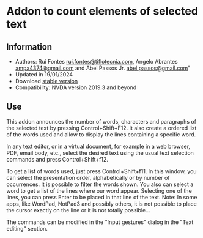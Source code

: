 ﻿# Addon to count elements of selected text


## Information
* Authors: Rui Fontes <rui.fontes@tiflotecnia.com>, Angelo Abrantes <ampa4374@gmail.com> and Abel Passos Jr. <abel.passos@gmail.com>"
* Updated in 19/01/2024
* Download [stable version][1]
* Compatibility: NVDA version 2019.3 and beyond


## Use
This addon announces the number of words, characters and paragraphs of the selected text by pressing Control+Shift+F12.
It also create a ordered list of the words used and allow to display the lines containing a specific word.

In any text editor, or in a virtual document, for example in a web browser, PDF, email body, etc., select the desired text using the usual text selection commands and press Control+Shift+f12.

To get a list of words used, just press Control+Shift+f11.
In this window, you can select the presentation order, alphabetically or by number of occurrences.
It is possible to filter the words shown.
You also can select a word to get a list of the lines where our word appear.
Selecting one of the lines, you can press Enter to be placed in that line of the text.
Note: In some apps, like WordPad, NotPad3 and possibly others, it is not possible to place the cursor exactly on the line or it is not totally possible...

The commands can be modified in the "Input gestures" dialog in the "Text editing" section.

[1]: https://github.com/ruifontes/wordCount/releases/download/2024.02.25/wordCount-2024.02.25.nvda-addon
